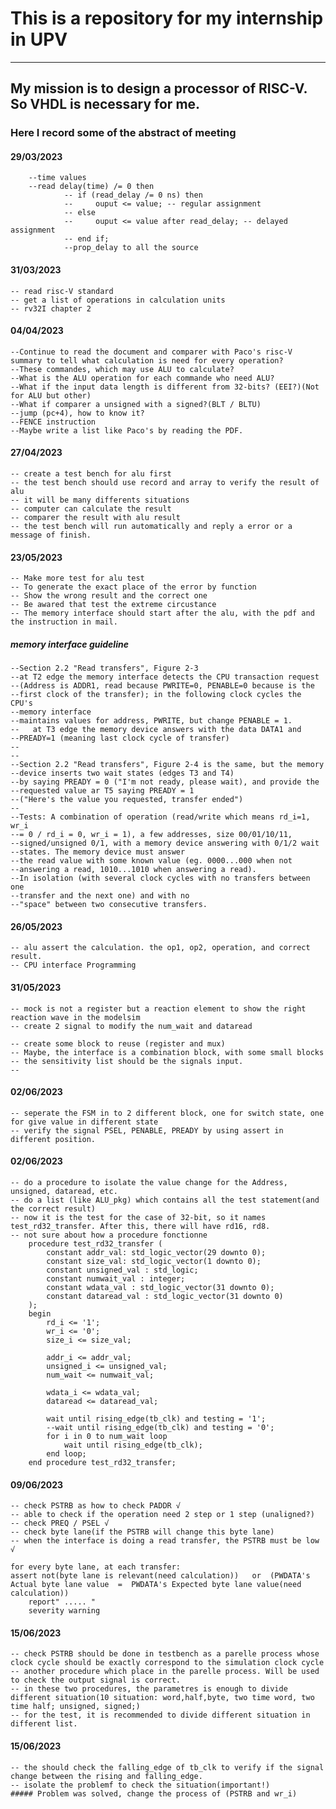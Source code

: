 # This is a repository for my internship in UPV
---
## My mission is to design a processor of RISC-V. So VHDL is necessary for me.


### Here I record some of the abstract of meeting

#### 29/03/2023 
		--time values
		--read delay(time) /= 0 then
				-- if (read_delay /= 0 ns) then
				--     ouput <= value; -- regular assignment
				-- else
				--     ouput <= value after read_delay; -- delayed assignment
				-- end if;
				--prop_delay to all the source

#### 31/03/2023
	-- read risc-V standard
	-- get a list of operations in calculation units
	-- rv32I chapter 2
#### 04/04/2023
	--Continue to read the document and comparer with Paco's risc-V summary to tell what calculation is need for every operation? 
	--These commandes, which may use ALU to calculate?
	--What is the ALU operation for each commande who need ALU?
	--What if the input data length is different from 32-bits? (EEI?)(Not for ALU but other)
	--What if comparer a unsigned with a signed?(BLT / BLTU)
	--jump (pc+4), how to know it? 
	--FENCE instruction
	--Maybe write a list like Paco's by reading the PDF.
#### 27/04/2023
	-- create a test bench for alu first
	-- the test bench should use record and array to verify the result of alu
	-- it will be many differents situations
	-- computer can calculate the result
	-- comparer the result with alu result 
	-- the test bench will run automatically and reply a error or a message of finish.	
#### 23/05/2023
	-- Make more test for alu test
	-- To generate the exact place of the error by function
	-- Show the wrong result and the correct one
	-- Be awared that test the extreme circustance
	-- The memory interface should start after the alu, with the pdf and the instruction in mail.
##### memory interface guideline
	--Section 2.2 "Read transfers", Figure 2-3
	--at T2 edge the memory interface detects the CPU transaction request  
	--(Address is ADDR1, read because PWRITE=0, PENABLE=0 because is the  
	--first clock of the transfer); in the following clock cycles the CPU's  
	--memory interface
	--maintains values for address, PWRITE, but change PENABLE = 1.
	--   at T3 edge the memory device answers with the data DATA1 and  
	--PREADY=1 (meaning last clock cycle of transfer)
	--
	--
	--Section 2.2 "Read transfers", Figure 2-4 is the same, but the memory  
	--device inserts two wait states (edges T3 and T4)
	--by saying PREADY = 0 ("I'm not ready, please wait), and provide the  
	--requested value ar T5 saying PREADY = 1
	--("Here's the value you requested, transfer ended")
	--
	--Tests: A combination of operation (read/write which means rd_i=1, wr_i  
	--= 0 / rd_i = 0, wr_i = 1), a few addresses, size 00/01/10/11,  
	--signed/unsigned 0/1, with a memory device answering with 0/1/2 wait  
	--states. The memory device must answer
	--the read value with some known value (eg. 0000...000 when not  
	--answering a read, 1010...1010 when answering a read).
	--In isolation (with several clock cycles with no transfers between one  
	--transfer and the next one) and with no
	--"space" between two consecutive transfers.
#### 26/05/2023
	-- alu assert the calculation. the op1, op2, operation, and correct result.
	-- CPU interface Programming
#### 31/05/2023
	-- mock is not a register but a reaction element to show the right reaction wave in the modelsim
	-- create 2 signal to modify the num_wait and dataread
	
	-- create some block to reuse (register and mux)
	-- Maybe, the interface is a combination block, with some small blocks
	-- the sensitivity list should be the signals input.
	-- 
#### 02/06/2023
	-- seperate the FSM in to 2 different block, one for switch state, one for give value in different state
	-- verify the signal PSEL, PENABLE, PREADY by using assert in different position.
	
#### 02/06/2023	
	-- do a procedure to isolate the value change for the Address, unsigned, dataread, etc.
	-- do a list (like ALU_pkg) which contains all the test statement(and the correct result)
	-- now it is the test for the case of 32-bit, so it names test_rd32_transfer. After this, there will have rd16, rd8.
	-- not sure about how a procedure fonctionne 
		procedure test_rd32_transfer (
			constant addr_val: std_logic_vector(29 downto 0);
			constant size_val: std_logic_vector(1 downto 0);
			constant unsigned_val : std_logic;
			constant numwait_val : integer;
			constant wdata_val : std_logic_vector(31 downto 0);
			constant dataread_val : std_logic_vector(31 downto 0)
		);
		begin
			rd_i <= '1';
			wr_i <= '0';
			size_i <= size_val;
			
			addr_i <= addr_val;
			unsigned_i <= unsigned_val;
			num_wait <= numwait_val;
			
			wdata_i <= wdata_val;
			dataread <= dataread_val;
			
			wait until rising_edge(tb_clk) and testing = '1';
			--wait until rising_edge(tb_clk) and testing = '0';
			for i in 0 to num_wait loop
				wait until rising_edge(tb_clk);
			end loop;
		end procedure test_rd32_transfer;
		
#### 09/06/2023
	-- check PSTRB as how to check PADDR √
	-- able to check if the operation need 2 step or 1 step (unaligned?)
	-- check PREQ / PSEL √
	-- check byte lane(if the PSTRB will change this byte lane)
	-- when the interface is doing a read transfer, the PSTRB must be low √
	
	for every byte lane, at each transfer:
	assert not(byte lane is relevant(need calculation))   or  (PWDATA's Actual byte lane value  =  PWDATA's Expected byte lane value(need calculation))
		report" ..... "
		severity warning
		
#### 15/06/2023
	-- check PSTRB should be done in testbench as a parelle process whose clock cycle should be exactly correspond to the simulation clock cycle
	-- another procedure which place in the parelle process. Will be used to check the output signal is correct.
	-- in these two procedures, the parametres is enough to divide different situation(10 situation: word,half,byte, two time word, two time half; unsigned, signed;) 
	-- for the test, it is recommended to divide different situation in different list.

#### 15/06/2023
	-- the should check the falling_edge of tb_clk to verify if the signal change between the rising and falling_edge.
	-- isolate the problemf to check the situation(important!)
	##### Problem was solved, change the process of (PSTRB and wr_i)